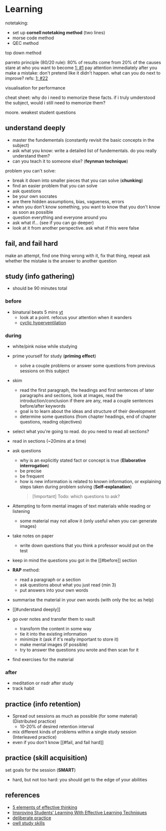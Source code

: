 # Learning

notetaking:

- set up **cornell notetaking method** (two lines)
- morse code method
- QEC method

top down method

parreto principle (80/20 rule): 80% of results come from 20% of the causes
stare at who you want to become [1: #1](https://danielcoyle.com/little-book-talent/)
pay attention immediately after you make a mistake: don't pretend like it didn't
happen. what can you do next to improve? refs: [1: #22](https://danielcoyle.com/little-book-talent/)

visualisation for performance

cheat sheet: why do i need to memorize these facts. if i truly umderstood the
subject, would i still need to memorize them?

moore. weakest student questions

## understand deeply

- master the fundementals (constantly revisit the basic concepts in the subject)
- ask what you know: write a detailed list of fundementals. do you really
  understand them?
- can you teach it to someone else? (**feynman technique**)

problem you can't solve:

- break it down into smaller pieces that you can solve (**chunking**)
- find an easier problem that you can solve
- ask questions
- be your own socrates
- are there hidden assumptions, bias, vagueness, errors
- when you don't know something, you want to know that you don't know as soon as
  possible
- question everything and everyone around you
- ask what if... (see if you can go deeper)
- look at it from another perspective. ask what if this were false

## fail, and fail hard

make an attempt, find one thing wrong with it, fix that thing, repeat
ask whether the mistake is the answer to another question

## study (info gathering)

- should be 90 minutes total

### before

- binatural beats 5 mins [yt](https://www.youtube.com/watch?v=1_G60OdEzXs)
  - look at a point. refocus your attention when it wanders
  - [cyclic hyperventilation](https://www.youtube.com/watch?v=mIVz7zynQP8)

### during

- white/pink noise while studying

- prime yourself for study (**priming effect**)
  - solve a couple problems or answer some questions from previous sessions on
    this subject
- skim
  - read the first paragraph, the headings and first sentences of later
    paragraphs and sections, look at images, read the introduction/conclusion if
    there are any, read a couple sentences before/after keywords
  - goal is to learn about the ideas and structure of their development
  - determine some questions (from chapter headings, end of chapter questions,
    reading objectives)
- select what you're going to read. do you need to read all sections?

- read in sections (~20mins at a time)
- ask questions
  - why is an explicitly stated fact or concept is true (**Elaborative interrogation**)
  - be precise
  - be frequent
  - how is new information is related to known information, or explaining steps
    taken during problem solving (**Self-explanation**)
    > [!important] Todo: which questions to ask?
- Attempting to form mental images of text materials while reading or listening
  - some material may not allow it (only useful when you can generate images)
- take notes on paper
  - write down questions that you think a professor would put on the test
- keep in mind the questions you got in the [[#before]] section
- **RAP** method:
  - read a paragraph or a section
  - ask questions about what you just read (min 3)
  - put answers into your own words
- summarise the material in your own words (with only the toc as help)
- [[#understand deeply]]

- go over notes and transfer them to vault
  - transform the content in some way
  - tie it into the existing information
  - minimize it (ask if it's really important to store it)
  - make mental images (if possible)
  - try to answer the questions you wrote and then scan for it
- find exercises for the material

### after

- meditation or nsdr after study
- track habit

## practice (info retention)

- Spread out sessions as much as possible (for some material) (Distributed practice)
  - 10-20% of desired retention interval
- mix different kinds of problems within a single study session (Interleaved practice)
- even if you don't know [[#fail, and fail hard]]

## practice (skill acquisition)

set goals for the session (**SMART**)

- hard, but not too hard: you should get to the edge of your abilities

## references

- [5 elements of effective thinking](https://www.amazon.com/5-Elements-Effective-Thinking/dp/0691156662)
- [Improving Students’ Learning With Effective Learning Techniques](https://pcl.sitehost.iu.edu/rgoldsto/courses/dunloskyimprovinglearning.pdf)
- [deliberate practice](https://www.nateliason.com/blog/deliberate-practice)
- [owll study skills](https://owll.massey.ac.nz/main/study-skills.php)
